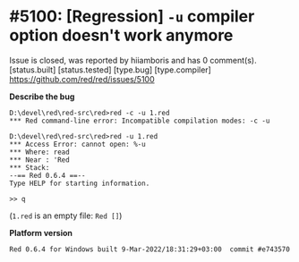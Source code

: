 
#5100: [Regression] `-u` compiler option doesn't work anymore
================================================================================
Issue is closed, was reported by hiiamboris and has 0 comment(s).
[status.built] [status.tested] [type.bug] [type.compiler]
<https://github.com/red/red/issues/5100>

**Describe the bug**
```
D:\devel\red\red-src\red>red -c -u 1.red
*** Red command-line error: Incompatible compilation modes: -c -u

D:\devel\red\red-src\red>red -u 1.red
*** Access Error: cannot open: %-u
*** Where: read
*** Near : 'Red
*** Stack:
--== Red 0.6.4 ==--
Type HELP for starting information.

>> q
```
(`1.red` is an empty file: `Red []`)


**Platform version**
```
Red 0.6.4 for Windows built 9-Mar-2022/18:31:29+03:00  commit #e743570
```



